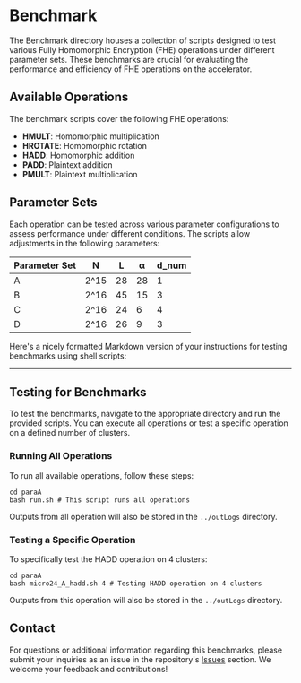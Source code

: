 
# Benchmark

The Benchmark directory houses a collection of scripts designed to test various Fully Homomorphic Encryption (FHE) operations under different parameter sets. These benchmarks are crucial for evaluating the performance and efficiency of FHE operations on the accelerator.

## Available Operations
The benchmark scripts cover the following FHE operations:
- **HMULT**: Homomorphic multiplication
- **HROTATE**: Homomorphic rotation
- **HADD**: Homomorphic addition
- **PADD**: Plaintext addition
- **PMULT**: Plaintext multiplication

## Parameter Sets
Each operation can be tested across various parameter configurations to assess performance under different conditions. The scripts allow adjustments in the following parameters:

| Parameter Set | **N**  | **L** | **α** | **d_num** |
| ------------- | ------ | ----- | ----- | --------- |
| A             | 2^15   | 28    | 28    | 1         |
| B             | 2^16   | 45    | 15    | 3         |
| C             | 2^16   | 24    | 6     | 4         |
| D             | 2^16   | 26    | 9     | 3         |


Here's a nicely formatted Markdown version of your instructions for testing benchmarks using shell scripts:

---

## Testing for Benchmarks

To test the benchmarks, navigate to the appropriate directory and run the provided scripts. You can execute all operations or test a specific operation on a defined number of clusters.

### Running All Operations
To run all available operations, follow these steps:
```shell
cd paraA
bash run.sh # This script runs all operations
```
Outputs from all operation will also be stored in the `../outLogs` directory.

### Testing a Specific Operation
To specifically test the HADD operation on 4 clusters:
```shell
cd paraA
bash micro24_A_hadd.sh 4 # Testing HADD operation on 4 clusters
```
Outputs from this operation will also be stored in the `../outLogs` directory.



## Contact

For questions or additional information regarding this benchmarks, please submit your inquiries as an issue in the repository's [Issues](<GitHub_Issue_Link>) section. We welcome your feedback and contributions!

